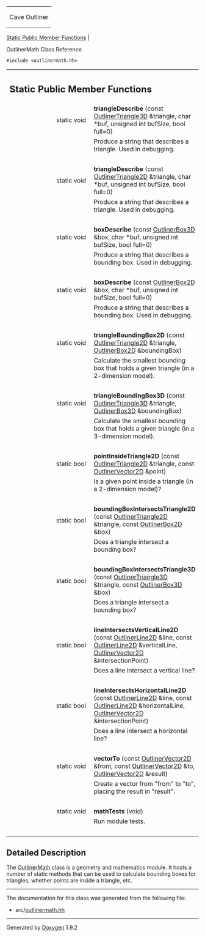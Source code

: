 <table data-cellspacing="0" data-cellpadding="0">
<colgroup>
<col style="width: 100%" />
</colgroup>
<tbody>
<tr class="odd" style="height: 56px;">
<td id="projectalign" style="padding-left: 0.5em"><div id="projectname">
Cave Outliner
</div></td>
</tr>
</tbody>
</table>

[Static Public Member Functions](#pub-static-methods) | 


OutlinerMath Class Reference

`#include <outlinermath.hh>`

<table class="memberdecls">
<colgroup>
<col style="width: 50%" />
<col style="width: 50%" />
</colgroup>
<tbody>
<tr class="odd heading">
<td colspan="2"><h2 id="static-public-member-functions" class="groupheader"><span id="pub-static-methods"></span> Static Public Member Functions</h2></td>
</tr>
<tr class="even memitem:ae1ed222bb08479634293c3770d20e4fb">
<td style="text-align: right;" class="memItemLeft" data-valign="top"><span id="ae1ed222bb08479634293c3770d20e4fb"></span> static void </td>
<td class="memItemRight" data-valign="bottom"><strong>triangleDescribe</strong> (const <a href="https://github.com/jariarkko/cave-outliner/blob/master/doc/class_outliner_triangle3_d.md" class="el">OutlinerTriangle3D</a> &amp;triangle, char *buf, unsigned int bufSize, bool full=0)</td>
</tr>
<tr class="odd memdesc:ae1ed222bb08479634293c3770d20e4fb">
<td class="mdescLeft"> </td>
<td class="mdescRight">Produce a string that describes a triangle. Used in debugging.<br />
</td>
</tr>
<tr class="even separator:ae1ed222bb08479634293c3770d20e4fb">
<td colspan="2" class="memSeparator"> </td>
</tr>
<tr class="odd memitem:a59471e97a02a85bc93ee1701b21f2ea3">
<td style="text-align: right;" class="memItemLeft" data-valign="top"><span id="a59471e97a02a85bc93ee1701b21f2ea3"></span> static void </td>
<td class="memItemRight" data-valign="bottom"><strong>triangleDescribe</strong> (const <a href="https://github.com/jariarkko/cave-outliner/blob/master/doc/class_outliner_triangle2_d.md" class="el">OutlinerTriangle2D</a> &amp;triangle, char *buf, unsigned int bufSize, bool full=0)</td>
</tr>
<tr class="even memdesc:a59471e97a02a85bc93ee1701b21f2ea3">
<td class="mdescLeft"> </td>
<td class="mdescRight">Produce a string that describes a triangle. Used in debugging.<br />
</td>
</tr>
<tr class="odd separator:a59471e97a02a85bc93ee1701b21f2ea3">
<td colspan="2" class="memSeparator"> </td>
</tr>
<tr class="even memitem:a95e46380618ea58995c6282d3451e48d">
<td style="text-align: right;" class="memItemLeft" data-valign="top"><span id="a95e46380618ea58995c6282d3451e48d"></span> static void </td>
<td class="memItemRight" data-valign="bottom"><strong>boxDescribe</strong> (const <a href="https://github.com/jariarkko/cave-outliner/blob/master/doc/class_outliner_box3_d.md" class="el">OutlinerBox3D</a> &amp;box, char *buf, unsigned int bufSize, bool full=0)</td>
</tr>
<tr class="odd memdesc:a95e46380618ea58995c6282d3451e48d">
<td class="mdescLeft"> </td>
<td class="mdescRight">Produce a string that describes a bounding box. Used in debugging.<br />
</td>
</tr>
<tr class="even separator:a95e46380618ea58995c6282d3451e48d">
<td colspan="2" class="memSeparator"> </td>
</tr>
<tr class="odd memitem:a6eeaf8a7823a28c4b44e75956504507b">
<td style="text-align: right;" class="memItemLeft" data-valign="top"><span id="a6eeaf8a7823a28c4b44e75956504507b"></span> static void </td>
<td class="memItemRight" data-valign="bottom"><strong>boxDescribe</strong> (const <a href="https://github.com/jariarkko/cave-outliner/blob/master/doc/class_outliner_box2_d.md" class="el">OutlinerBox2D</a> &amp;box, char *buf, unsigned int bufSize, bool full=0)</td>
</tr>
<tr class="even memdesc:a6eeaf8a7823a28c4b44e75956504507b">
<td class="mdescLeft"> </td>
<td class="mdescRight">Produce a string that describes a bounding box. Used in debugging.<br />
</td>
</tr>
<tr class="odd separator:a6eeaf8a7823a28c4b44e75956504507b">
<td colspan="2" class="memSeparator"> </td>
</tr>
<tr class="even memitem:a8414e86cc4a4e168a5926aff75b5de4e">
<td style="text-align: right;" class="memItemLeft" data-valign="top"><span id="a8414e86cc4a4e168a5926aff75b5de4e"></span> static void </td>
<td class="memItemRight" data-valign="bottom"><strong>triangleBoundingBox2D</strong> (const <a href="https://github.com/jariarkko/cave-outliner/blob/master/doc/class_outliner_triangle2_d.md" class="el">OutlinerTriangle2D</a> &amp;triangle, <a href="https://github.com/jariarkko/cave-outliner/blob/master/doc/class_outliner_box2_d.md" class="el">OutlinerBox2D</a> &amp;boundingBox)</td>
</tr>
<tr class="odd memdesc:a8414e86cc4a4e168a5926aff75b5de4e">
<td class="mdescLeft"> </td>
<td class="mdescRight">Calculate the smallest bounding box that holds a given triangle (in a 2-dimension model).<br />
</td>
</tr>
<tr class="even separator:a8414e86cc4a4e168a5926aff75b5de4e">
<td colspan="2" class="memSeparator"> </td>
</tr>
<tr class="odd memitem:ab6b2bb0be2acdc2b9fcbdfe8a9cc6bdf">
<td style="text-align: right;" class="memItemLeft" data-valign="top"><span id="ab6b2bb0be2acdc2b9fcbdfe8a9cc6bdf"></span> static void </td>
<td class="memItemRight" data-valign="bottom"><strong>triangleBoundingBox3D</strong> (const <a href="https://github.com/jariarkko/cave-outliner/blob/master/doc/class_outliner_triangle3_d.md" class="el">OutlinerTriangle3D</a> &amp;triangle, <a href="https://github.com/jariarkko/cave-outliner/blob/master/doc/class_outliner_box3_d.md" class="el">OutlinerBox3D</a> &amp;boundingBox)</td>
</tr>
<tr class="even memdesc:ab6b2bb0be2acdc2b9fcbdfe8a9cc6bdf">
<td class="mdescLeft"> </td>
<td class="mdescRight">Calculate the smallest bounding box that holds a given triangle (in a 3-dimension model).<br />
</td>
</tr>
<tr class="odd separator:ab6b2bb0be2acdc2b9fcbdfe8a9cc6bdf">
<td colspan="2" class="memSeparator"> </td>
</tr>
<tr class="even memitem:a6d0dca3240f2d97ad6d00f7973154e4f">
<td style="text-align: right;" class="memItemLeft" data-valign="top"><span id="a6d0dca3240f2d97ad6d00f7973154e4f"></span> static bool </td>
<td class="memItemRight" data-valign="bottom"><strong>pointInsideTriangle2D</strong> (const <a href="https://github.com/jariarkko/cave-outliner/blob/master/doc/class_outliner_triangle2_d.md" class="el">OutlinerTriangle2D</a> &amp;triangle, const <a href="https://github.com/jariarkko/cave-outliner/blob/master/doc/class_outliner_vector2_d.md" class="el">OutlinerVector2D</a> &amp;point)</td>
</tr>
<tr class="odd memdesc:a6d0dca3240f2d97ad6d00f7973154e4f">
<td class="mdescLeft"> </td>
<td class="mdescRight">Is a given point inside a triangle (in a 2-dimension model)?<br />
</td>
</tr>
<tr class="even separator:a6d0dca3240f2d97ad6d00f7973154e4f">
<td colspan="2" class="memSeparator"> </td>
</tr>
<tr class="odd memitem:a6492576cbe435ac0ccdfb3ae1b8a2f70">
<td style="text-align: right;" class="memItemLeft" data-valign="top"><span id="a6492576cbe435ac0ccdfb3ae1b8a2f70"></span> static bool </td>
<td class="memItemRight" data-valign="bottom"><strong>boundingBoxIntersectsTriangle2D</strong> (const <a href="https://github.com/jariarkko/cave-outliner/blob/master/doc/class_outliner_triangle2_d.md" class="el">OutlinerTriangle2D</a> &amp;triangle, const <a href="https://github.com/jariarkko/cave-outliner/blob/master/doc/class_outliner_box2_d.md" class="el">OutlinerBox2D</a> &amp;box)</td>
</tr>
<tr class="even memdesc:a6492576cbe435ac0ccdfb3ae1b8a2f70">
<td class="mdescLeft"> </td>
<td class="mdescRight">Does a triangle intersect a bounding box?<br />
</td>
</tr>
<tr class="odd separator:a6492576cbe435ac0ccdfb3ae1b8a2f70">
<td colspan="2" class="memSeparator"> </td>
</tr>
<tr class="even memitem:aca5779b5b445e27c65887622d3629988">
<td style="text-align: right;" class="memItemLeft" data-valign="top"><span id="aca5779b5b445e27c65887622d3629988"></span> static bool </td>
<td class="memItemRight" data-valign="bottom"><strong>boundingBoxIntersectsTriangle3D</strong> (const <a href="https://github.com/jariarkko/cave-outliner/blob/master/doc/class_outliner_triangle3_d.md" class="el">OutlinerTriangle3D</a> &amp;triangle, const <a href="https://github.com/jariarkko/cave-outliner/blob/master/doc/class_outliner_box3_d.md" class="el">OutlinerBox3D</a> &amp;box)</td>
</tr>
<tr class="odd memdesc:aca5779b5b445e27c65887622d3629988">
<td class="mdescLeft"> </td>
<td class="mdescRight">Does a triangle intersect a bounding box?<br />
</td>
</tr>
<tr class="even separator:aca5779b5b445e27c65887622d3629988">
<td colspan="2" class="memSeparator"> </td>
</tr>
<tr class="odd memitem:af0de49f0522dbb81256ec793265ca789">
<td style="text-align: right;" class="memItemLeft" data-valign="top"><span id="af0de49f0522dbb81256ec793265ca789"></span> static bool </td>
<td class="memItemRight" data-valign="bottom"><strong>lineIntersectsVerticalLine2D</strong> (const <a href="https://github.com/jariarkko/cave-outliner/blob/master/doc/class_outliner_line2_d.md" class="el">OutlinerLine2D</a> &amp;line, const <a href="https://github.com/jariarkko/cave-outliner/blob/master/doc/class_outliner_line2_d.md" class="el">OutlinerLine2D</a> &amp;verticalLine, <a href="https://github.com/jariarkko/cave-outliner/blob/master/doc/class_outliner_vector2_d.md" class="el">OutlinerVector2D</a> &amp;intersectionPoint)</td>
</tr>
<tr class="even memdesc:af0de49f0522dbb81256ec793265ca789">
<td class="mdescLeft"> </td>
<td class="mdescRight">Does a line intersect a vertical line?<br />
</td>
</tr>
<tr class="odd separator:af0de49f0522dbb81256ec793265ca789">
<td colspan="2" class="memSeparator"> </td>
</tr>
<tr class="even memitem:a96b2eae2b356b7d39cf01cac5ac38bc4">
<td style="text-align: right;" class="memItemLeft" data-valign="top"><span id="a96b2eae2b356b7d39cf01cac5ac38bc4"></span> static bool </td>
<td class="memItemRight" data-valign="bottom"><strong>lineIntersectsHorizontalLine2D</strong> (const <a href="https://github.com/jariarkko/cave-outliner/blob/master/doc/class_outliner_line2_d.md" class="el">OutlinerLine2D</a> &amp;line, const <a href="https://github.com/jariarkko/cave-outliner/blob/master/doc/class_outliner_line2_d.md" class="el">OutlinerLine2D</a> &amp;horizontalLine, <a href="https://github.com/jariarkko/cave-outliner/blob/master/doc/class_outliner_vector2_d.md" class="el">OutlinerVector2D</a> &amp;intersectionPoint)</td>
</tr>
<tr class="odd memdesc:a96b2eae2b356b7d39cf01cac5ac38bc4">
<td class="mdescLeft"> </td>
<td class="mdescRight">Does a line intersect a horizontal line?<br />
</td>
</tr>
<tr class="even separator:a96b2eae2b356b7d39cf01cac5ac38bc4">
<td colspan="2" class="memSeparator"> </td>
</tr>
<tr class="odd memitem:abe22bf1a1c72aa49f55ac20ff8d71874">
<td style="text-align: right;" class="memItemLeft" data-valign="top"><span id="abe22bf1a1c72aa49f55ac20ff8d71874"></span> static void </td>
<td class="memItemRight" data-valign="bottom"><strong>vectorTo</strong> (const <a href="https://github.com/jariarkko/cave-outliner/blob/master/doc/class_outliner_vector2_d.md" class="el">OutlinerVector2D</a> &amp;from, const <a href="https://github.com/jariarkko/cave-outliner/blob/master/doc/class_outliner_vector2_d.md" class="el">OutlinerVector2D</a> &amp;to, <a href="https://github.com/jariarkko/cave-outliner/blob/master/doc/class_outliner_vector2_d.md" class="el">OutlinerVector2D</a> &amp;result)</td>
</tr>
<tr class="even memdesc:abe22bf1a1c72aa49f55ac20ff8d71874">
<td class="mdescLeft"> </td>
<td class="mdescRight">Create a vector from "from" to "to", placing the result in "result".<br />
</td>
</tr>
<tr class="odd separator:abe22bf1a1c72aa49f55ac20ff8d71874">
<td colspan="2" class="memSeparator"> </td>
</tr>
<tr class="even memitem:a4d656c09cf20006dac2cf7ca673e317b">
<td style="text-align: right;" class="memItemLeft" data-valign="top"><span id="a4d656c09cf20006dac2cf7ca673e317b"></span> static void </td>
<td class="memItemRight" data-valign="bottom"><strong>mathTests</strong> (void)</td>
</tr>
<tr class="odd memdesc:a4d656c09cf20006dac2cf7ca673e317b">
<td class="mdescLeft"> </td>
<td class="mdescRight">Run module tests.<br />
</td>
</tr>
<tr class="even separator:a4d656c09cf20006dac2cf7ca673e317b">
<td colspan="2" class="memSeparator"> </td>
</tr>
</tbody>
</table>

<span id="details"></span>

## Detailed Description

The <a href="https://github.com/jariarkko/cave-outliner/blob/master/doc/class_outliner_math.md" class="el">OutlinerMath</a> class
is a geometry and mathematics module. It hosts a number of static
methods that can be used to calculate bounding boxes for triangles,
whether points are inside a triangle, etc.

------------------------------------------------------------------------

The documentation for this class was generated from the following file:

-   src/<a href="outlinermath_8hh_source.md" class="el">outlinermath.hh</a>

------------------------------------------------------------------------

<span class="small">Generated
by [Doxygen](https://www.doxygen.org/index.md)
1.9.2</span>

